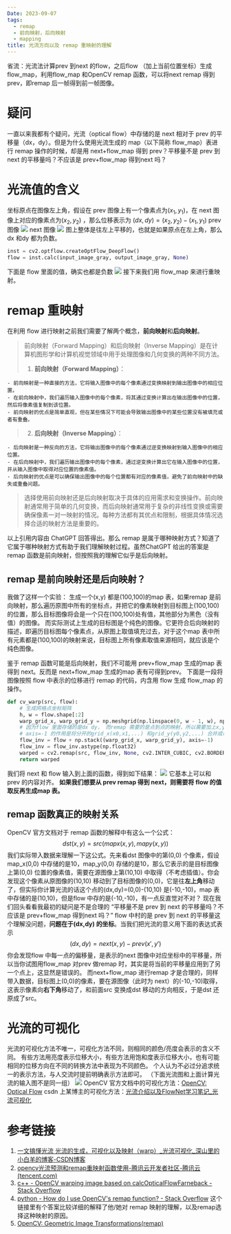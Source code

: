 ```yaml
---
Date: 2023-09-07
tags:
  - remap
  - 前向映射，后向映射
  - mapping
title: 光流方向以及 remap 重映射的理解
---
```

省流：光流法计算prev 到next 的flow，之后flow （加上当前位置坐标）生成flow_map，利用flow_map 和OpenCV remap 函数，可以将next remap 得到 prev，即remap 后一帧得到前一帧图像。
# 疑问
一直以来我都有个疑问，光流（optical flow）中存储的是 next 相对于 prev 的平移量（dx，dy）。但是为什么使用光流生成的 map（以下简称 flow_map）表进行 remap 操作的时候，却是用 next+flow_map 得到 prev？平移量不是 prev 到 next 的平移量吗？不应该是 prev+flow_map 得到next 吗？
# 光流值的含义
坐标原点在图像左上角，假设在 prev 图像上有一个像素点为$(x_1,y_1)$，在 next 图像上对应的像素点为$(x_2,y_2)$ ，那么位移表示为 $(dx,dy)=(x_2,y_2)-(x_1,y_1)$
prev 图像
![](https://codesimple-blog-images.oss-cn-hangzhou.aliyuncs.com/other/_image/input_image.jpg)
next 图像
![](https://codesimple-blog-images.oss-cn-hangzhou.aliyuncs.com/other/_image/shifted_image.jpg)
图上整体是往左上平移的，也就是如果原点在左上角，那么dx 和dy 都为负数。
```python
inst = cv2.optflow.createOptFlow_DeepFlow()  
flow = inst.calc(input_image_gray, output_image_gray, None)
```
下面是 flow 里面的值，确实也都是负数
![](https://codesimple-blog-images.oss-cn-hangzhou.aliyuncs.com/other/_image/flow.png)
接下来我们用 flow_map 来进行重映射。
# remap 重映射
在利用 flow 进行映射之前我们需要了解两个概念，**前向映射**和**后向映射**。
>前向映射（Forward Mapping）和后向映射（Inverse Mapping）是在计算机图形学和计算机视觉领域中用于处理图像和几何变换的两种不同方法。
>1. **前向映射（Forward Mapping）**：
>    
    - 前向映射是一种直接的方法，它将输入图像中的每个像素通过变换映射到输出图像中的相应位置。
    - 在前向映射中，我们遍历输入图像中的每个像素，将其通过变换计算出在输出图像中的位置，然后将像素值复制到该位置。
    - 前向映射的优点是简单直观，但在某些情况下可能会导致输出图像中的某些位置没有被填充或者有重叠。
>2. **后向映射（Inverse Mapping）**：
>    
    - 后向映射是一种反向的方法，它将输出图像中的每个像素通过逆变换映射到输入图像中的相应位置。
    - 在后向映射中，我们遍历输出图像中的每个像素，通过逆变换计算出它在输入图像中的位置，并从输入图像中取得对应位置的像素值。
    - 后向映射的优点是可以确保输出图像中的每个位置都有对应的像素值，避免了前向映射中的缺失或重叠问题。
>
>选择使用前向映射还是后向映射取决于具体的应用需求和变换操作。前向映射通常用于简单的几何变换，而后向映射通常用于复杂的非线性变换或需要确保像素一对一映射的情况。每种方法都有其优点和限制，根据具体情况选择合适的映射方法是重要的。

以上引用内容由 ChatGPT 回答得出。那么 remap 是属于哪种映射方式？知道了它属于哪种映射方式有助于我们理解映射过程。虽然ChatGPT 给出的答案是 remap 函数是前向映射，但按照我的理解它似乎是后向映射。
## remap 是前向映射还是后向映射？
我做了这样一个实验：
生成一个(x,y) 都是(100,100)的map 表，如果remap 是前向映射，那么遍历原图中所有的坐标点，并把它的像素映射到目标图上(100,100) 的位置，那么目标图像将会是一个只在(100,100)处有值，其他部分为黑色（没有值）的图像。
而实际测试上生成的目标图是个纯色的图像。它更符合后向映射的描述，即遍历目标图每个像素点，从原图上取值填充过去，对于这个map 表中所有元素都是(100,100)的映射来说，目标图上所有像素取值来源相同，就应该是个纯色图像。

鉴于 remap 函数可能是后向映射，我们不可能用 prev+flow_map 生成的map 表得到 next。反而是 next+flow_map 生成的map 表有可得到prev。
下面是一段将图像按照 flow 中表示的位移进行 remap 的代码，内含用 flow 生成 flow_map 的操作。
```python
def cv_warp(src, flow):  
    # 生成网格点坐标矩阵  
    h, w = flow.shape[:2]  
    warp_grid_x, warp_grid_y = np.meshgrid(np.linspace(0, w - 1, w), np.linspace(0, h - 1, h))  
    # 因为flow 里面存储的是dx dy， 而remap 需要的是点到点的映射，所以需要加上x,y 坐标，也就是上面生成的网格点坐标矩阵  
    # axis=-1 的作用是将分开的grid_x(x0,x1,...) 和grid_y(y0,y2,...) 合并成(x0,y0),(x1,y1),... 的形式  
    flow_inv = flow + np.stack((warp_grid_x, warp_grid_y), axis=-1)  
    flow_inv = flow_inv.astype(np.float32)  
    warped = cv2.remap(src, flow_inv, None, cv2.INTER_CUBIC, cv2.BORDER_REPLICATE)  
    return warped
```
我们将 next 和 flow 输入到上面的函数，得到如下结果：
![](https://codesimple-blog-images.oss-cn-hangzhou.aliyuncs.com/other/_image/shifted_warped.jpg)
它基本上可以和 prev 的内容对齐。
**如果我们想要从 prev remap 得到 next，则需要将 flow 的值取反再生成map 表。**
## remap 函数真正的映射关系
OpenCV 官方文档对于 remap 函数的解释中有这么一个公式：
$$dst(x,y)=src(mapx(x,y),mapy(x,y))$$
我们实际带入数据来理解一下这公式。先来看dst 图像中的第(0,0) 个像素，假设map_x(0,0) 中存储的是10，map_y(0,0) 存储的是10，那么它表示的是目标图像上第(0,0) 位置的像素值，需要在源图像上第(10,10) 中取得（不考虑插值）。你会发现这个像素从原图像的(10,10) 移动到了目标图像的(0,0)，它是往**左上角**移动了，但实际你计算光流的话这个点的(dx,dy)=(0,0)-(10,10) 是(-10,-10)，map 表中存储的是(10,10)，但是flow 中存的是(-10,-10)，有一点反直觉对不对？
现在我们回头看看我最初的疑问是不是合理的 “平移量不是 prev 到 next 的平移量吗？不应该是 prev+flow_map 得到next 吗？” flow 中村的是 prev 到 next 的平移量这个理解没问题，**问题在于(dx,dy) 的坐标**。当我们把光流的意义用下面的表达式表示$$(dx,dy) = next(x,y)-prev(x',y')$$你会发现flow 中每一点的偏移量，是表示的next 图像中对应坐标中的平移量，所以当你试图用flow_map 对prev 做remap 时，其实是将当前的平移量应用到了另一个点上，这显然是错误的。 而next+flow_map 进行remap 才是合理的，同样带入数据，目标图上(0,0)的像素，要在源图像（此时为 next）的(-10,-10)取得，这表示像素向**右下角**移动了，和前面src 变换成dst 移动的方向相反，于是dst 还原成了src。
# 光流的可视化
光流的可视化方法不唯一，可视化方法不同，则相同的颜色/亮度会表示的含义不同。
有些方法用亮度表示位移大小，有些方法用饱和度表示位移大小，也有可能相同的位移方向在不同的转换方法中表现为不同颜色。
个人认为不必过分追求统一的表示方法，与人交流时提前明确表示方法即可。
（下面光流图和上面计算光流的输入图不是同一组）
![](https://codesimple-blog-images.oss-cn-hangzhou.aliyuncs.com/other/_image/flow_vis_cmp.jpg)
OpenCV 官方文档中的可视化方法：[OpenCV: Optical Flow](https://docs.opencv.org/4.8.0/d4/dee/tutorial_optical_flow.html)
csdn 上某博主的可视化方法：[光流介绍以及FlowNet学习笔记_光流可视化](https://blog.csdn.net/u013010889/article/details/71189271)
# 参考链接
1. [一文搞懂光流 光流的生成，可视化以及映射（warp）_光流可视化_深山里的小白羊的博客-CSDN博客](https://blog.csdn.net/qq_33757398/article/details/106332814)
2. [opencv光流预测和remap重映射函数使用-腾讯云开发者社区-腾讯云 (tencent.com)](https://cloud.tencent.com/developer/article/1831477)
3. [c++ - OpenCV warping image based on calcOpticalFlowFarneback - Stack Overflow](https://stackoverflow.com/questions/17459584/opencv-warping-image-based-on-calcopticalflowfarneback)
4. [python - How do I use OpenCV's remap function? - Stack Overflow](https://stackoverflow.com/questions/46520123/how-do-i-use-opencvs-remap-function)
   这个链接里有个答案比较详细的解释了他/她对 remap 映射的理解，以及remap选择这种映射的原因。
5. [OpenCV: Geometric Image Transformations(remap)](https://docs.opencv.org/4.4.0/da/d54/group__imgproc__transform.html#gab75ef31ce5cdfb5c44b6da5f3b908ea4)